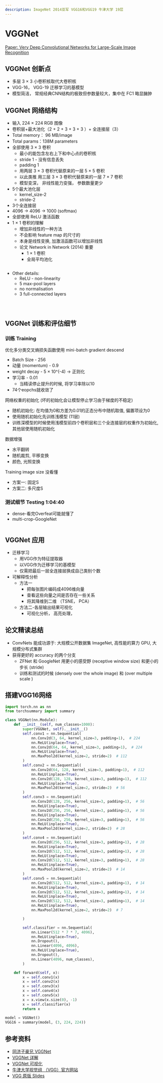 ```yaml
---
description: ImageNet 2014亚军 VGG16和VGG19 牛津大学 19层
---
```


# VGGNet

[Paper: Very Deep Convolutional Networks for Large-Scale Image Recognition](https://www.robots.ox.ac.uk/\~vgg/publications/2015/Simonyan15/)

## VGGNet 创新点

* 多层 3 × 3 小卷积核取代大卷积核
* VGG-16， VGG-19 迁移学习的基模型
* 模型简洁， 常规经典CNN结构的极致但参数量较大，集中在 FC1 略显臃肿

## VGGNet 网络结构

* 输入 224 × 224 RGB 图像
* 卷积层+最大池化（2 + 2 + 3 + 3 + 3 ）+ 全连接层（3）
* Total memory： 96 MB/image
* Total params：138M parameters
* 全部使用 3 × 3 卷积
  * 最小的能包含左右上下和中心点的卷积核
  * stride 1 - 没有信息丢失
  * padding 1&#x20;
  * 用两层 3 × 3 卷积代替原来的一层 5 × 5 卷积
  * 以此类推 用三层 3 × 3 卷积代替原来的一层 7 × 7 卷积
  * 模型变深， 非线性能力变强， 参数数量更少
* 5个最大池化层
  * kernel\_size-2
  * stride-2
* 3个全连接层
* 4096 → 4096 → 1000 (softmax)
* 全部使用 ReLU 激活函数
* 1 × 1 卷积的理解
  * 增加非线性的一种方法
  * 不会影响 feature map 的尺寸的
  * 本身是线性变换, 加激活函数可以增加非线性
  * 论文 Network in Network (2014) 重要
    * 1 × 1 卷积
    * 全局平均池化

<figure><img src="../../.gitbook/assets/image (7).png" alt=""><figcaption></figcaption></figure>

* Other details:
  * ReLU - non-linearity
  * 5 max-pool layers
  * no normalisation
  * 3 full-connected layers

<figure><img src="../../.gitbook/assets/image (2) (1) (1) (1) (1) (1).png" alt=""><figcaption></figcaption></figure>

<figure><img src="../../.gitbook/assets/image (3) (1) (1) (1) (1).png" alt=""><figcaption></figcaption></figure>

<figure><img src="../../.gitbook/assets/image (1) (1) (1) (1) (1) (1) (1) (1) (1).png" alt=""><figcaption></figcaption></figure>

## VGGNet 训练和评估细节

### 训练 Training

优化多分类交叉熵损失函数使用 mini-batch gradient descend

* Batch Size - 256
* 动量 (momentum) - 0.9
* weight decay - 5 × 10^(-4) → 正则化
* 学习率 - 0.01
  * 当精读停止提升的时候, 将学习率除以10
* 74个eopchs就收敛了

网络权重的初始化 (坏的初始化会让模型停止学习由于梯度的不稳定)

* 随机初始化: 在均值为0和方差为0.01的正态分布中随机取值, 偏置项设为0
* 使用随机初始化先训练浅模型 (11层)
* 训练深模型的时候使用浅模型前四个卷积层和三个全连接层的权重作为初始化, 其他层使用随机初始化

数据增强

* 水平翻转
* 随机裁剪, 平移变换
* 颜色, 光照变换

Training image size 没看懂

* 方案一: 固定S
* 方案二: 多尺度S

### 测试细节 Testing 1:04:40

* dense-看完Overfeat可能就懂了&#x20;
* multi-crop-GoogleNet

<figure><img src="../../.gitbook/assets/image (5).png" alt=""><figcaption></figcaption></figure>

## VGGNet 应用

* 迁移学习
  * 用VGG作为特征提取器
  * 以VGG作为迁移学习的基模型
  * 仅需把最后一层全连接层换成自己类别个数
* 可解释性分析
  * 方法一
    * 把每张图片编码成4096维向量
    * 查看这些向量之间是否存在一些关系
    * 将其降维到二维 （TSNE， PCA）
  * 方法二-各层输出结果可视化
    * 可视化分析， 高亮处理，

## 论文精读总结

* ConvNets 能成功源于: 大规模公开数据集 ImageNet, 高性能的算力 GPU, 大规模分布式集群&#x20;
* 获得更好的 accuracy 的两个分支
  * ZFNet 和 GoogleNet 用更小的感受野 (receptive window size) 和更小的步长 (stride)
  * 训练和测试的时候 (densely over the whole image) 和 (over multiple scale )

## 搭建VGG16网络

```python
import torch.nn as nn
from torchsummary import summary

class VGGNet(nn.Module):
    def __init__(self, num_classes=1000):
        super(VGGNet, self).__init__()
        self.conv1 = nn.Sequential(
            nn.Conv2d(3, 64, kernel_size=3, padding=1),  # 224
            nn.ReLU(inplace=True),
            nn.Conv2d(64, 64, kernel_size=3, padding=1),  # 224
            nn.ReLU(inplace=True),
            nn.MaxPool2d(kernel_size=2, stride=2)  # 112
        )
        self.conv2 = nn.Sequential(
            nn.Conv2d(64, 128, kernel_size=3, padding=1),  # 112
            nn.ReLU(inplace=True),
            nn.Conv2d(128, 128, kernel_size=3, padding=1),  # 112
            nn.ReLU(inplace=True),
            nn.MaxPool2d(kernel_size=2, stride=2)  # 56
        )
        self.conv3 = nn.Sequential(
            nn.Conv2d(128, 256, kernel_size=3, padding=1),  # 56
            nn.ReLU(inplace=True),
            nn.Conv2d(256, 256, kernel_size=3, padding=1),  # 56
            nn.ReLU(inplace=True),
            nn.Conv2d(256, 256, kernel_size=3, padding=1),  # 56
            nn.ReLU(inplace=True),
            nn.MaxPool2d(kernel_size=2, stride=2)  # 28
        )
        self.conv4 = nn.Sequential(
            nn.Conv2d(256, 512, kernel_size=3, padding=1),  # 28
            nn.ReLU(inplace=True),
            nn.Conv2d(512, 512, kernel_size=3, padding=1),  # 28
            nn.ReLU(inplace=True),
            nn.Conv2d(512, 512, kernel_size=3, padding=1),  # 28
            nn.ReLU(inplace=True),
            nn.MaxPool2d(kernel_size=2, stride=2)  # 14
        )
        self.conv5 = nn.Sequential(
            nn.Conv2d(512, 512, kernel_size=3, padding=1),  # 14
            nn.ReLU(inplace=True),
            nn.Conv2d(512, 512, kernel_size=3, padding=1),  # 14
            nn.ReLU(inplace=True),
            nn.Conv2d(512, 512, kernel_size=3, padding=1),  # 14
            nn.ReLU(inplace=True),
            nn.MaxPool2d(kernel_size=2, stride=2)  # 7

        )

        self.classifier = nn.Sequential(
            nn.Linear(512 * 7 * 7, 4096),
            nn.ReLU(inplace=True),
            nn.Dropout(),
            nn.Linear(4096, 4096),
            nn.ReLU(inplace=True),
            nn.Dropout(),
            nn.Linear(4096, num_classes),
        )

    def forward(self, x):
        x = self.conv1(x)
        x = self.conv2(x)
        x = self.conv3(x)
        x = self.conv4(x)
        x = self.conv5(x)
        x = x.view(x.size(0), -1)
        x = self.classifier(x)
        return x    
    
model = VGGNet()
VGG16 = summary(model, (3, 224, 224))
```

## 参考资料

* [同济子豪兄 VGGNet](https://www.bilibili.com/video/BV1fU4y1E7bY/?spm\_id\_from=autoNext\&vd\_source=4afb0374462e2a6a5fe3309f3b19500d)
* [VGGNet 详解](https://blog.csdn.net/zzq060143/article/details/99442334)
* [VGGNet 可视化](https://dgschwend.github.io/netscope/#/preset/vgg-16)
* [牛津大学视觉组 （VGG）官方网站](https://www.robots.ox.ac.uk/\~vgg/)
* [VGG 原版 Slides](http://www.robots.ox.ac.uk/\~karen/pdf/ILSVRC\_2014.pdf)
